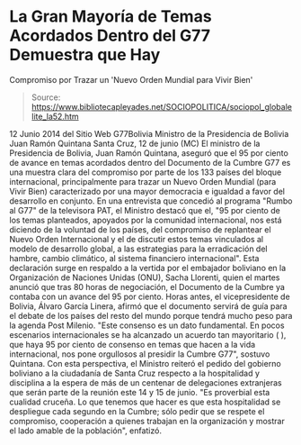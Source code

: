 # La Gran Mayoría de Temas Acordados Dentro del G77 Demuestra que Hay 
Compromiso por Trazar un 'Nuevo Orden Mundial para Vivir Bien'

> Source: https://www.bibliotecapleyades.net/SOCIOPOLITICA/sociopol_globalelite_la52.htm

12 Junio 2014
del Sitio Web
G77Bolivia
Ministro de la
Presidencia de Bolivia
Juan Ramón Quintana
Santa Cruz, 12 de junio (MC)
El ministro de la Presidencia de Bolivia,
Juan Ramón Quintana, aseguró que el 95 por ciento de avance en temas
acordados dentro del
Documento de la Cumbre G77 es una muestra
clara del compromiso por parte de los 133 países del bloque internacional,
principalmente para trazar un Nuevo Orden Mundial (para Vivir Bien)
caracterizado por una mayor democracia e igualdad a favor del desarrollo en
conjunto.
En una entrevista que concedió al programa "Rumbo al G77" de la televisora
PAT, el Ministro destacó que el,
"95 por ciento de los temas planteados,
apoyados por la comunidad internacional, nos está diciendo de la
voluntad de los países, del compromiso de replantear el Nuevo Orden
Internacional y el de discutir estos temas vinculados al modelo de
desarrollo global, a las estrategias para la erradicación del hambre,
cambio climático, al sistema financiero internacional".
Esta declaración surge en respaldo a la vertida
por el embajador boliviano en la Organización de Naciones Unidas (ONU),
Sacha Llorenti, quien el martes anunció que tras 80 horas de
negociación, el Documento de la Cumbre ya contaba con un avance
del 95 por ciento.
Horas antes, el vicepresidente de Bolivia,
Álvaro García Linera, afirmó que el documento servirá de guía para el
debate de los países del resto del mundo porque tendrá mucho peso para la
agenda Post Milenio.
"Este consenso es un dato fundamental.
En pocos escenarios internacionales se ha
alcanzado un acuerdo tan mayoritario (
), que haya 95 por ciento de
consenso en temas que hacen a la vida internacional, nos pone orgullosos
al presidir la
Cumbre G77", sostuvo Quintana.
Con esta perspectiva, el Ministro reiteró el
pedido del gobierno boliviano a la ciudadanía de Santa Cruz respecto a la
hospitalidad y disciplina a la espera de más de un centenar de delegaciones
extranjeras que serán parte de la reunión este 14 y 15 de junio.
"Es proverbial esta cualidad cruceña.
Lo que tenemos que hacer es que esta
hospitalidad se despliegue cada segundo en la Cumbre; sólo pedir que se
respete el compromiso, cooperación a quienes trabajan en la organización
y mostrar el lado amable de la población", enfatizó.
